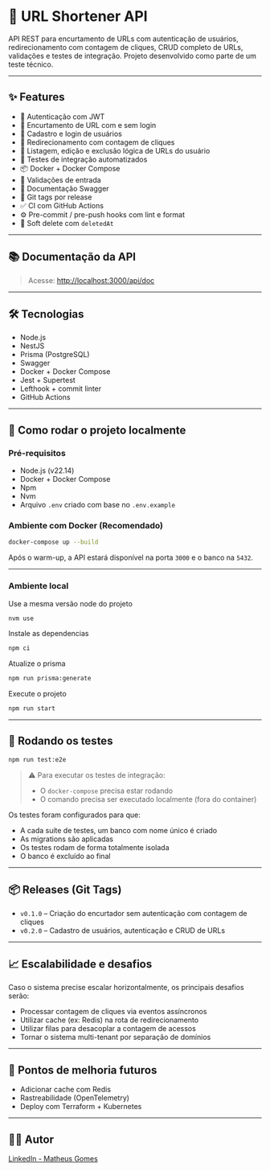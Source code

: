 # 🚀 URL Shortener API

API REST para encurtamento de URLs com autenticação de usuários, redirecionamento com contagem de cliques, CRUD completo de URLs, validações e testes de integração. Projeto desenvolvido como parte de um teste técnico.

---

## ✨ Features

- 🔐 Autenticação com JWT
- 🔗 Encurtamento de URL com e sem login
- 👤 Cadastro e login de usuários
- 🔁 Redirecionamento com contagem de cliques
- 📝 Listagem, edição e exclusão lógica de URLs do usuário
- 🧪 Testes de integração automatizados
- 📦 Docker + Docker Compose
- 🛂 Validações de entrada
- 📃 Documentação Swagger
- 🧱 Git tags por release
- ✅ CI com GitHub Actions
- ⚙️ Pre-commit / pre-push hooks com lint e format
- 🧾 Soft delete com `deletedAt`

---

## 📚 Documentação da API

> Acesse: [http://localhost:3000/api/doc](http://localhost:3000/api/doc)

---

## 🛠️ Tecnologias

- Node.js
- NestJS
- Prisma (PostgreSQL)
- Swagger
- Docker + Docker Compose
- Jest + Supertest
- Lefthook + commit linter
- GitHub Actions

---

## 🚀 Como rodar o projeto localmente

### Pré-requisitos

- Node.js (v22.14)
- Docker + Docker Compose
- Npm
- Nvm
- Arquivo `.env` criado com base no `.env.example`

### Ambiente com Docker (Recomendado)

```bash
docker-compose up --build
```

Após o warm-up, a API estará disponível na porta `3000` e o banco na `5432`.

---

### Ambiente local

Use a mesma versão node do projeto
```bash
nvm use
```

Instale as dependencias
```bash
npm ci
```

Atualize o prisma
```bash
npm run prisma:generate
```

Execute o projeto
```bash
npm run start
```

---

## 🧪 Rodando os testes

```bash
npm run test:e2e
```

> ⚠️ Para executar os testes de integração:
> - O `docker-compose` precisa estar rodando
> - O comando precisa ser executado localmente (fora do container)

Os testes foram configurados para que:
- A cada suíte de testes, um banco com nome único é criado
- As migrations são aplicadas
- Os testes rodam de forma totalmente isolada
- O banco é excluído ao final

---

## 📦 Releases (Git Tags)

- `v0.1.0` – Criação do encurtador sem autenticação com contagem de cliques
- `v0.2.0` – Cadastro de usuários, autenticação e CRUD de URLs

---

## 📈 Escalabilidade e desafios

Caso o sistema precise escalar horizontalmente, os principais desafios serão:

- Processar contagem de cliques via eventos assíncronos
- Utilizar cache (ex: Redis) na rota de redirecionamento
- Utilizar filas para desacoplar a contagem de acessos
- Tornar o sistema multi-tenant por separação de domínios

---

## 🧠 Pontos de melhoria futuros

- Adicionar cache com Redis
- Rastreabilidade (OpenTelemetry)
- Deploy com Terraform + Kubernetes

---

## 🙋‍♂️ Autor

[LinkedIn - Matheus Gomes](https://www.linkedin.com/in/matheus-gomes-de-almeida96/)